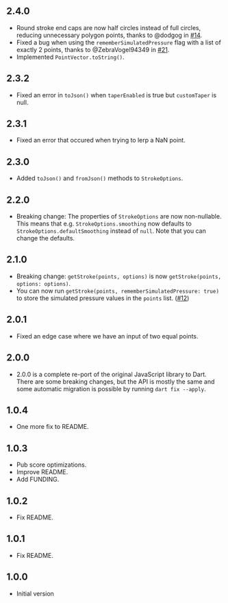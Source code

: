 ## 2.4.0

- Round stroke end caps are now half circles instead of full circles, reducing unnecessary polygon points, thanks to @dodgog in [#14](https://github.com/steveruizok/perfect-freehand-dart/pull/14).
- Fixed a bug when using the `rememberSimulatedPressure` flag with a list of exactly 2 points, thanks to @ZebraVogel94349 in [#21](https://github.com/steveruizok/perfect-freehand-dart/pull/21).
- Implemented `PointVector.toString()`.

## 2.3.2

- Fixed an error in `toJson()` when `taperEnabled` is true but `customTaper` is null.

## 2.3.1

- Fixed an error that occured when trying to lerp a NaN point.

## 2.3.0

- Added `toJson()` and `fromJson()` methods to `StrokeOptions`.

## 2.2.0

- Breaking change: The properties of `StrokeOptions` are now non-nullable. This means that e.g. `StrokeOptions.smoothing` now defaults to `StrokeOptions.defaultSmoothing` instead of `null`. Note that you can change the defaults.

## 2.1.0

- Breaking change: `getStroke(points, options)` is now `getStroke(points, options: options)`.
- You can now run `getStroke(points, rememberSimulatedPressure: true)` to store the simulated pressure values in the `points` list. ([#12](https://github.com/steveruizok/perfect-freehand-dart/issues/12))

## 2.0.1

- Fixed an edge case where we have an input of two equal points.

## 2.0.0

- 2.0.0 is a complete re-port of the original JavaScript library to Dart. There are some breaking changes, but the API is mostly the same and some automatic migration is possible by running `dart fix --apply`.

## 1.0.4

- One more fix to README.

## 1.0.3

- Pub score optimizations.
- Improve README.
- Add FUNDING.

## 1.0.2

- Fix README.

## 1.0.1

- Fix README.

## 1.0.0

- Initial version
